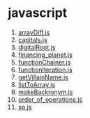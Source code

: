 # javascript

1. <a href="http://www.codewars.com/kata/523f5d21c841566fde000009">arrayDiff.js</a>
2. <a href="http://www.codewars.com/kata/539ee3b6757843632d00026b">capitals.js</a>
3. <a href="http://www.codewars.com/kata/541c8630095125aba6000c00">digitalRoot.js</a>
4. <a href="http://www.codewars.com/kata/559ce00b70041bc7b600013d">financing_planet.js</a>
5. <a href="http://www.codewars.com/kata/54ca3e777120b56cb6000710">functionChainer.js</a>
6. <a href="http://www.codewars.com/kata/54b679eaac3d54e6ca0008c9">functionIteration.js</a>
7. <a href="http://www.codewars.com/kata/536c00e21da4dc0a0700128b">getVillainName.js</a>
8. <a href="http://www.codewars.com/kata/557dd2a061f099504a000088">listToArray.js</a>
9. <a href="http://www.codewars.com/kata/55805ab490c73741b7000064">makeBackronym.js</a>
10. <a href="http://www.codewars.com/kata/560ecf0cb040de130e00007d">order_of_operations.js</a>
11. <a href="http://www.codewars.com/kata/55908aad6620c066bc00002a">xo.js</a>

